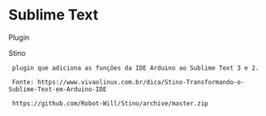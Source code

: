 # Sublime Text
  Plugin
    
   Stino
   
     plugin que adiciona as funções da IDE Arduino ao Sublime Text 3 e 2.
     
     Fonte: https://www.vivaolinux.com.br/dica/Stino-Transformando-o-Sublime-Text-em-Arduino-IDE
     
     https://github.com/Robot-Will/Stino/archive/master.zip

